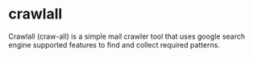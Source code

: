 # crawlall
Crawlall (craw-all) is a simple mail crawler tool that uses google search engine supported features to find and collect required patterns.
